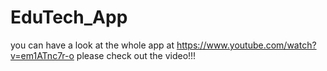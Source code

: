 # EduTech_App
you can have a look at the whole app at https://www.youtube.com/watch?v=em1ATnc7r-o
please check out the video!!!
